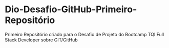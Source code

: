 # Dio-Desafio-GitHub-Primeiro-Repositório
Primeiro Repositório criado para o Desafio de Projeto do Bootcamp TQI Full Stack Developer  sobre GIT/GitHub
